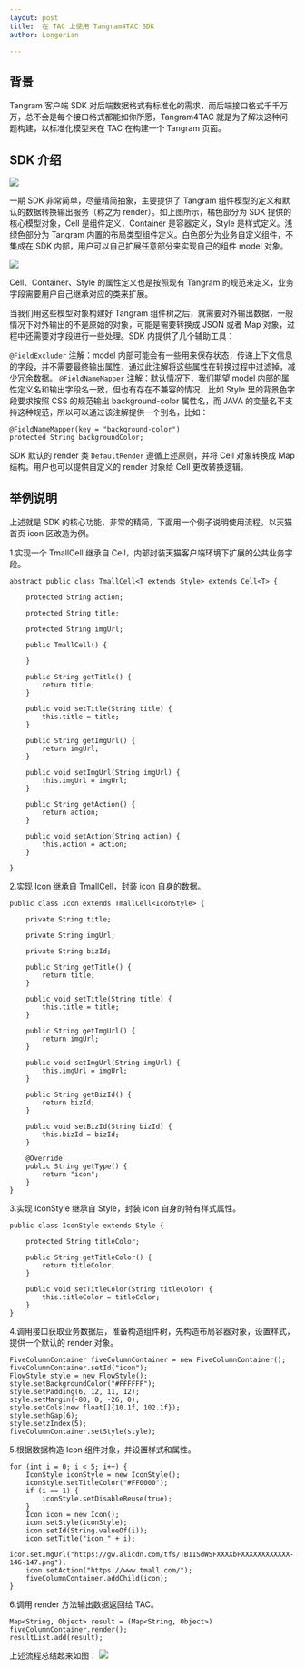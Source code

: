 ```yaml
---
layout: post
title:  在 TAC 上使用 Tangram4TAC SDK
author: Longerian

---
```


## 背景

Tangram 客户端 SDK 对后端数据格式有标准化的需求，而后端接口格式千千万万，总不会是每个接口格式都能如你所愿，Tangram4TAC 就是为了解决这种问题构建，以标准化模型来在 TAC 在构建一个 Tangram 页面。 

## SDK 介绍

![](https://user-gold-cdn.xitu.io/2018/5/24/163912175134d274?imageView2/0/w/1280/h/960/format/webp/ignore-error/1)

一期 SDK 非常简单，尽量精简抽象，主要提供了 Tangram 组件模型的定义和默认的数据转换输出服务（称之为 render）。如上图所示，橘色部分为 SDK 提供的核心模型对象，Cell 是组件定义，Container 是容器定义，Style 是样式定义。浅绿色部分为 Tangram 内置的布局类型组件定义。白色部分为业务自定义组件，不集成在 SDK 内部，用户可以自己扩展任意部分来实现自己的组件 model 对象。

![](https://user-gold-cdn.xitu.io/2018/5/24/1639121a70fb868d?imageView2/0/w/1280/h/960/format/webp/ignore-error/1)

Cell、Container、Style 的属性定义也是按照现有 Tangram 的规范来定义，业务字段需要用户自己继承对应的类来扩展。

当我们用这些模型对象构建好 Tangram 组件树之后，就需要对外输出数据，一般情况下对外输出的不是原始的对象，可能是需要转换成 JSON 或者 Map 对象，过程中还需要对字段进行一些处理。SDK 内提供了几个辅助工具：

`@FieldExcluder` 注解：model 内部可能会有一些用来保存状态，传递上下文信息的字段，并不需要最终输出属性，通过此注解将这些属性在转换过程中过滤掉，减少冗余数据。
`@FieldNameMapper` 注解：默认情况下，我们期望 model 内部的属性定义名和输出字段名一致，但也有存在不兼容的情况，比如 Style 里的背景色字段要求按照 CSS 的规范输出 background-color 属性名，而 JAVA 的变量名不支持这种规范，所以可以通过该注解提供一个别名，比如：

```
@FieldNameMapper(key = "background-color")
protected String backgroundColor;
```

SDK 默认的 render 类 `DefaultRender` 遵循上述原则，并将 Cell 对象转换成 Map 结构。用户也可以提供自定义的 render 对象给 Cell 更改转换逻辑。

## 举例说明
上述就是 SDK 的核心功能，非常的精简，下面用一个例子说明使用流程。以天猫首页 icon 区改造为例。

1.实现一个 TmallCell 继承自 Cell，内部封装天猫客户端环境下扩展的公共业务字段。 

```
abstract public class TmallCell<T extends Style> extends Cell<T> {

    protected String action;

    protected String title;

    protected String imgUrl;

    public TmallCell() {

    }

    public String getTitle() {
        return title;
    }

    public void setTitle(String title) {
        this.title = title;
    }

    public String getImgUrl() {
        return imgUrl;
    }

    public void setImgUrl(String imgUrl) {
        this.imgUrl = imgUrl;
    }

    public String getAction() {
        return action;
    }

    public void setAction(String action) {
        this.action = action;
    }

}
```

2.实现 Icon 继承自 TmallCell，封装 icon 自身的数据。 

```
public class Icon extends TmallCell<IconStyle> {

    private String title;

    private String imgUrl;

    private String bizId;

    public String getTitle() {
        return title;
    }

    public void setTitle(String title) {
        this.title = title;
    }

    public String getImgUrl() {
        return imgUrl;
    }

    public void setImgUrl(String imgUrl) {
        this.imgUrl = imgUrl;
    }

    public String getBizId() {
        return bizId;
    }

    public void setBizId(String bizId) {
        this.bizId = bizId;
    }

    @Override
    public String getType() {
        return "icon";
    }
}
```

3.实现 IconStyle 继承自 Style，封装 icon 自身的特有样式属性。 

```
public class IconStyle extends Style {

    protected String titleColor;

    public String getTitleColor() {
        return titleColor;
    }

    public void setTitleColor(String titleColor) {
        this.titleColor = titleColor;
    }
}
```

4.调用接口获取业务数据后，准备构造组件树，先构造布局容器对象，设置样式，提供一个默认的 render 对象。 

```
FiveColumnContainer fiveColumnContainer = new FiveColumnContainer();
fiveColumnContainer.setId("icon");
FlowStyle style = new FlowStyle();
style.setBackgroundColor("#FFFFFF");
style.setPadding(6, 12, 11, 12);
style.setMargin(-80, 0, -26, 0);
style.setCols(new float[]{10.1f, 102.1f});
style.sethGap(6);
style.setzIndex(5);
fiveColumnContainer.setStyle(style);

```

5.根据数据构造 Icon 组件对象，并设置样式和属性。 

```
for (int i = 0; i < 5; i++) {
    IconStyle iconStyle = new IconStyle();
    iconStyle.setTitleColor("#FF0000");
    if (i == 1) {
        iconStyle.setDisableReuse(true);
    }
    Icon icon = new Icon();
    icon.setStyle(iconStyle);
    icon.setId(String.valueOf(i));
    icon.setTitle("icon_" + i);
    icon.setImgUrl("https://gw.alicdn.com/tfs/TB1ISdWSFXXXXbFXXXXXXXXXXXX-146-147.png");
    icon.setAction("https://www.tmall.com/");
    fiveColumnContainer.addChild(icon);
}
```

6.调用 render 方法输出数据返回给 TAC。

```
Map<String, Object> result = (Map<String, Object>) fiveColumnContainer.render();
resultList.add(result);
```

上述流程总结起来如图：
![](https://user-gold-cdn.xitu.io/2018/5/24/1639121ca5693b5e?imageView2/0/w/1280/h/960/format/webp/ignore-error/1)



